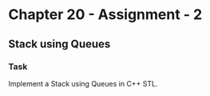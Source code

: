 # Chapter 20 - Assignment - 2
## Stack using Queues

### Task

Implement a Stack using Queues in C++ STL.